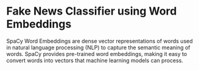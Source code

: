 # Fake News Classifier using Word Embeddings

SpaCy Word Embeddings are dense vector representations of words used in natural language processing (NLP) to capture the semantic meaning of words. SpaCy provides pre-trained word embeddings, making it easy to convert words into vectors that machine learning models can process.